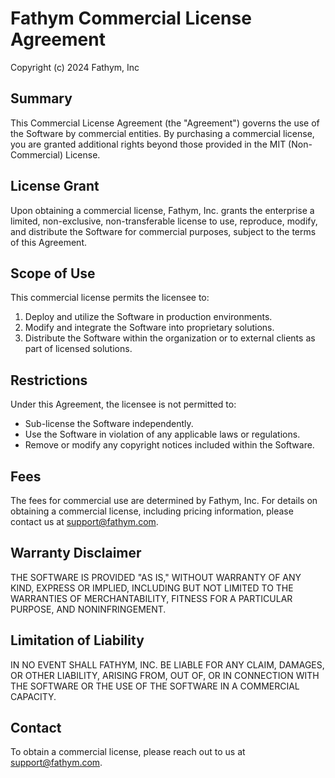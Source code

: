 # Fathym Commercial License Agreement

Copyright (c) 2024 Fathym, Inc

## Summary

This Commercial License Agreement (the "Agreement") governs the use of the
Software by commercial entities. By purchasing a commercial license, you are
granted additional rights beyond those provided in the MIT (Non-Commercial)
License.

## License Grant

Upon obtaining a commercial license, Fathym, Inc. grants the enterprise a
limited, non-exclusive, non-transferable license to use, reproduce, modify, and
distribute the Software for commercial purposes, subject to the terms of this
Agreement.

## Scope of Use

This commercial license permits the licensee to:

1. Deploy and utilize the Software in production environments.
2. Modify and integrate the Software into proprietary solutions.
3. Distribute the Software within the organization or to external clients as
   part of licensed solutions.

## Restrictions

Under this Agreement, the licensee is not permitted to:

- Sub-license the Software independently.
- Use the Software in violation of any applicable laws or regulations.
- Remove or modify any copyright notices included within the Software.

## Fees

The fees for commercial use are determined by Fathym, Inc. For details on
obtaining a commercial license, including pricing information, please contact us
at support@fathym.com.

## Warranty Disclaimer

THE SOFTWARE IS PROVIDED "AS IS," WITHOUT WARRANTY OF ANY KIND, EXPRESS OR
IMPLIED, INCLUDING BUT NOT LIMITED TO THE WARRANTIES OF MERCHANTABILITY, FITNESS
FOR A PARTICULAR PURPOSE, AND NONINFRINGEMENT.

## Limitation of Liability

IN NO EVENT SHALL FATHYM, INC. BE LIABLE FOR ANY CLAIM, DAMAGES, OR OTHER
LIABILITY, ARISING FROM, OUT OF, OR IN CONNECTION WITH THE SOFTWARE OR THE USE
OF THE SOFTWARE IN A COMMERCIAL CAPACITY.

## Contact

To obtain a commercial license, please reach out to us at support@fathym.com.
